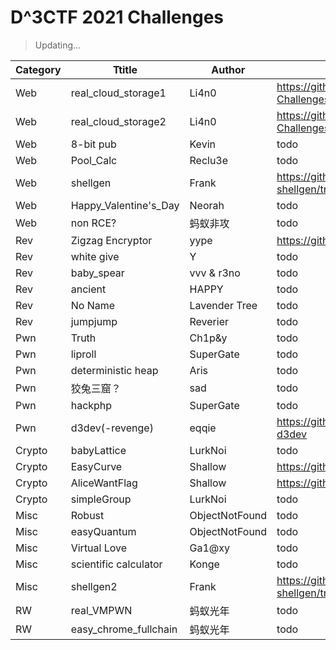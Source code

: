 # D^3CTF 2021 Challenges

> Updating...

| Category | Ttitle                | Author         | URL                                                            |
| -------- | --------------------- | -------------- | -------------------------------------------------------------- |
| Web      | real_cloud_storage1   | Li4n0          | https://github.com/Li4n0/My-CTF-Challenges/tree/master/D%5E3CTF2021_real_cloud|
| Web      | real_cloud_storage2   | Li4n0          | https://github.com/Li4n0/My-CTF-Challenges/tree/master/D%5E3CTF2021_real_cloud|
| Web      | 8-bit pub             | Kevin          | todo                                                           |
| Web      | Pool_Calc             | Reclu3e        | todo                                                           |
| Web      | shellgen              | Frank          | https://github.com/frankli0324/d3ctf-shellgen/tree/master/web  |
| Web      | Happy_Valentine's_Day | Neorah         | todo                                                           |
| Web      | non RCE?              | 蚂蚁非攻       | todo                                                           |
| Rev      | Zigzag Encryptor      | yype           | https://github.com/yype/ZigzagEncryptorPub                     |
| Rev      | white give            | Y              | todo                                                           |
| Rev      | baby_spear            | vvv & r3no     | todo                                                           |
| Rev      | ancient               | HAPPY          | todo                                                           |
| Rev      | No Name               | Lavender Tree  | todo                                                           |
| Rev      | jumpjump              | Reverier       | todo                                                           |
| Pwn      | Truth                 | Ch1p&y         | todo                                                           |
| Pwn      | liproll               | SuperGate      | todo                                                           |
| Pwn      | deterministic heap    | Aris           | todo                                                           |
| Pwn      | 狡兔三窟？            | sad            | todo                                                           |
| Pwn      | hackphp               | SuperGate      | todo                                                           |
| Pwn      | d3dev(-revenge)       | eqqie          | https://github.com/yikesoftware/d3ctf-2021-pwn-d3dev                                                           |
| Crypto   | babyLattice           | LurkNoi        | todo                                                           |
| Crypto   | EasyCurve             | Shallow        | https://github.com/shal10w/d3ctf2021_EasyCurve                 |
| Crypto   | AliceWantFlag         | Shallow        | https://github.com/shal10w/d3ctf2021_AliceWantFlag             |
| Crypto   | simpleGroup           | LurkNoi        | todo                                                           |
| Misc     | Robust                | ObjectNotFound | todo                                                           |
| Misc     | easyQuantum           | ObjectNotFound | todo                                                           |
| Misc     | Virtual Love          | Ga1@xy         | todo                                                           |
| Misc     | scientific calculator | Konge          | todo                                                           |
| Misc     | shellgen2             | Frank          | https://github.com/frankli0324/d3ctf-shellgen/tree/master/misc |
| RW       | real_VMPWN            | 蚂蚁光年       | todo                                                           |
| RW       | easy_chrome_fullchain | 蚂蚁光年       | todo                                                           |
